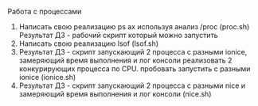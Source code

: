 Работа с процессами

1. Написать свою реализацию ps ax используя анализ /proс (proc.sh)
    Результат ДЗ - рабочий скрипт который можно запустить
2. Написать свою реализацию lsof (lsof.sh)
3. Результат ДЗ - скрипт запускающий 2 процесса с разными ionice, замеряющий время выполнения и лог консоли
реализовать 2 конкурирующих процесса по CPU. пробовать запустить с разными ionice   (ionice.sh)
4. Результат ДЗ - скрипт запускающий 2 процесса с разными nice и замеряющий время выполнения и лог консоли  (nice.sh)
